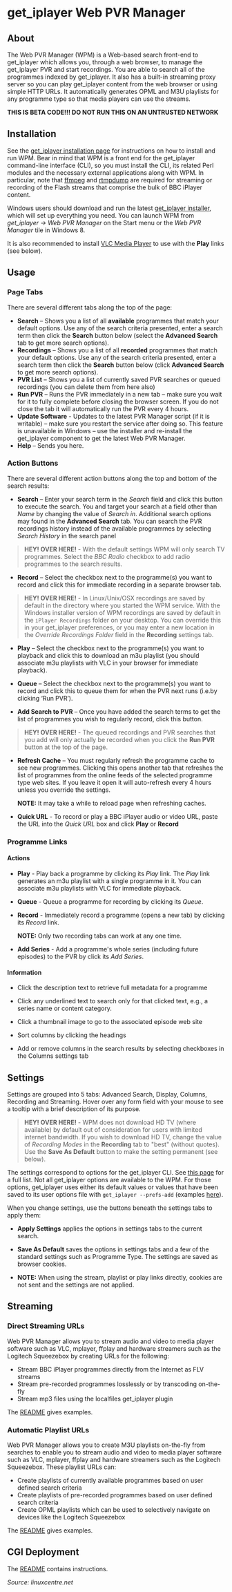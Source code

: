 # get_iplayer Web PVR Manager

## About

The Web PVR Manager (WPM) is a Web-based search front-end to get_iplayer which allows you, through a web browser, to manage the get_iplayer PVR and start recordings. You are able to search all of the programmes indexed by get_iplayer. It also has a built-in streaming proxy server so you can play get_iplayer content from the web browser or using simple HTTP URLs. It automatically generates OPML and M3U playlists for any programme type so that media players can use the streams.

**THIS IS BETA CODE!!! DO NOT RUN THIS ON AN UNTRUSTED NETWORK**

## Installation

See the [get_iplayer installation page](installation) for instructions on how to install and run WPM.  Bear in mind that WPM is a front end for the get_iplayer command-line interface (CLI), so you must install the CLI, its related Perl modules and the necessary external applications along with WPM.  In particular, note that [ffmpeg](http://ffmpeg.org) and [rtmpdump](http://rtmpdump.mplayerhq.hu/) are required for streaming or recording of the Flash streams that comprise the bulk of BBC iPlayer content.

Windows users should download and run the latest [get_iplayer installer](http://www.infradead.org/get_iplayer_win/get_iplayer_setup_latest.exe), which will set up everything you need.  You can launch WPM from *get_iplayer -> Web PVR Manager* on the Start menu or the *Web PVR Manager* tile in Windows 8.

It is also recommended to install [VLC Media Player](http://www.videolan.org/vlc/) to use with the **Play** links (see below).

## Usage

### Page Tabs

There are several different tabs along the top of the page:

- **Search** – Shows you a list of all **available** programmes that match your default options. Use any of the search criteria presented, enter a search term then click the **Search** button below (select the **Advanced Search** tab to get more search options).
- **Recordings** – Shows you a list of all **recorded** programmes that match your default options. Use any of the search criteria presented, enter a search term then click the **Search** button below (click **Advanced Search** to get more search options).
- **PVR List** – Shows you a list of currently saved PVR searches or queued recordings (you can delete them from here also)
- **Run PVR** – Runs the PVR immediately in a new tab – make sure you wait for it to fully complete before closing the browser screen. If you do not close the tab it will automatically run the PVR every 4 hours.
- **Update Software** - Updates to the latest PVR Manager script (if it is writable) – make sure you restart the service after doing so. This feature is unavailable in Windows – use the installer and re-install the get_iplayer component to get the latest Web PVR Manager.
- **Help** – Sends you here.

### Action Buttons

There are several different action buttons along the top and bottom of the search results:

- **Search** – Enter your search term in the *Search* field and click this button to execute the search.  You and target your search at a field other than *Name* by changing the value of *Search in*.  Additional search options may found in the **Advanced Search** tab. You can search the PVR recordings history instead of the available programmes by selecting *Search History* in the search panel

> **HEY! OVER HERE!** - With the default settings WPM will only search TV programmes.  Select the *BBC Radio* checkbox to add radio programmes to the search results.

- **Record** – Select the checkbox next to the programme(s) you want to record and click this for immediate recording in a separate browser tab.

>**HEY! OVER HERE!** - In Linux/Unix/OSX recordings are saved by default in the directory where you started the WPM service. With the Windows installer version of WPM recordings are saved by default in the `iPlayer Recordings` folder on your desktop. You can override this in your get_iplayer preferences, or you may enter a new location in the *Override Recordings Folder* field in the **Recording** settings tab.

- **Play** – Select the checkbox next to the programme(s) you want to playback and click this to download an m3u playlist (you should associate m3u playlists with VLC in your browser for immediate playback).

- **Queue** – Select the checkbox next to the programme(s) you want to record and click this to queue them for when the PVR next runs (i.e.by clicking ‘Run PVR’).

- **Add Search to PVR** – Once you have added the search terms to get the list of programmes you wish to regularly record, click this button.

>**HEY! OVER HERE!** - The queued recordings and PVR searches that you add will only actually be recorded when you click the **Run PVR** button at the top of the page.

- **Refresh Cache** – You must regularly refresh the programme cache to see new programmes. Clicking this opens another tab that refreshes the list of programmes from the online feeds of the selected programme type web sites. If you leave it open it will auto-refresh every 4 hours unless you override the settings.

	**NOTE:** It may take a while to reload page when refreshing caches.

- **Quick URL** - To record or play a BBC iPlayer audio or video URL, paste the URL into the *Quick URL* box and click **Play** or **Record**


### Programme Links

#### Actions

- **Play** - Play back a programme by clicking its *Play* link. The *Play* link generates an m3u playlist with a single programme in it. You can associate m3u playlists with VLC for immediate playback.

- **Queue** - Queue a programme for recording by clicking its *Queue*.

- **Record** - Immediately record a programme (opens a new tab) by clicking its *Record* link.

	**NOTE:** Only two recording tabs can work at any one time.

- **Add Series** - Add a programme's whole series (including future episodes) to the PVR by click its *Add Series*.


#### Information

- Click the description text to retrieve full metadata for a programme

- Click any underlined text to search only for that clicked text, e.g., a series name or content category.

- Click a thumbnail image to go to the associated episode web site

- Sort columns by clicking the headings

- Add or remove columns in the search results by selecting checkboxes in the Columns settings tab

## Settings

Settings are grouped into 5 tabs: Advanced Search, Display, Columns, Recording and Streaming.  Hover over any form field with your mouse to see a tooltip with a brief description of its purpose.

>**HEY! OVER HERE!** - WPM does not download HD TV (where available) by default out of consideration for users with limited internet bandwidth.  If you wish to download HD TV, change the value of *Recording Modes* in the **Recording** tab to "best" (without quotes).  Use the **Save As Default** button to make the setting permanent (see below).

The settings correspond to options for the get_iplayer CLI.  See [this page](manpage) for a full list.  Not all get_iplayer options are available to the WPM.  For those options, get_iplayer uses either its default values or values that have been saved to its user options file with `get_iplayer --prefs-add` (examples [here](documentation#Saving%20Settings)).

When you change settings, use the buttons beneath the settings tabs to apply them:

- **Apply Settings** applies the options in settings tabs to the current search.

- **Save As Default** saves the options in settings tabs and a few of the standard settings such as Programme Type. The settings are saved as browser cookies.

- **NOTE:** When using the stream, playlist or play links directly, cookies are not sent and the settings are not applied.

## Streaming

### Direct Streaming URLs

Web PVR Manager allows you to stream audio and video to media player
software such as VLC, mplayer, ffplay and hardware streamers such as the
Logitech Squeezebox by creating URLs for the following:

- Stream BBC iPlayer programmes directly from the Internet as FLV streams
- Stream pre-recorded programmes losslessly or by transcoding on-the-fly
- Stream mp3 files using the localfiles get_iplayer plugin

The [README](https://raw.github.com/dinkypumpkin/get_iplayer/master/README-get_iplayer.cgi.txt) gives examples.

### Automatic Playlist URLs

Web PVR Manager allows you to create M3U playlists on-the-fly from searches to enable you to stream audio and video to media player software such as VLC, mplayer, ffplay and hardware streamers such as the Logitech Squeezebox. These playlist URLs can:

- Create playlists of currently available programmes based on user defined search criteria
- Create playlists of pre-recorded programmes based on user defined search criteria
- Create OPML playlists which can be used to selectively navigate on devices like the Logitech Squeezebox

The [README](https://raw.github.com/dinkypumpkin/get_iplayer/master/README-get_iplayer.cgi.txt) gives examples.

## CGI Deployment

The [README](https://raw.github.com/dinkypumpkin/get_iplayer/master/README-get_iplayer.cgi.txt) contains instructions.

*Source: linuxcentre.net*